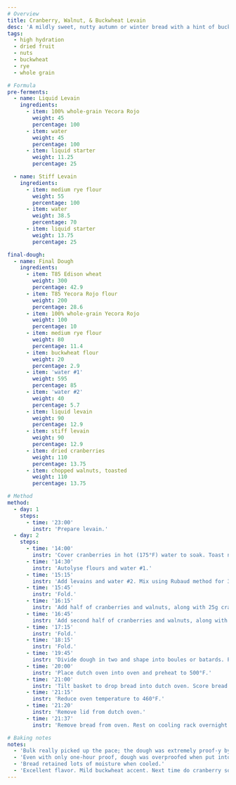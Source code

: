 ```yaml
---
# Overview
title: Cranberry, Walnut, & Buckwheat Levain
desc: 'A mildly sweet, nutty autumn or winter bread with a hint of buckwheat. This formula utilizes both a stiff rye levain and a liquid 100% whole wheat levain for increased complexity. Soaked cranberries, with the soaking liquid incorporated, also increases flavor, while also preventing burning in the berries.'
tags:
  - high hydration
  - dried fruit
  - nuts
  - buckwheat
  - rye
  - whole grain

# Formula
pre-ferments:
  - name: Liquid Levain
    ingredients:
      - item: 100% whole-grain Yecora Rojo
        weight: 45
        percentage: 100
      - item: water
        weight: 45
        percentage: 100
      - item: liquid starter
        weight: 11.25
        percentage: 25

  - name: Stiff Levain
    ingredients:
      - item: medium rye flour
        weight: 55
        percentage: 100
      - item: water
        weight: 38.5
        percentage: 70
      - item: liquid starter
        weight: 13.75
        percentage: 25

final-dough:
  - name: Final Dough
    ingredients:
      - item: T85 Edison wheat
        weight: 300
        percentage: 42.9
      - item: T85 Yecora Rojo flour
        weight: 200
        percentage: 28.6
      - item: 100% whole-grain Yecora Rojo
        weight: 100
        percentage: 10
      - item: medium rye flour
        weight: 80
        percentage: 11.4
      - item: buckwheat flour
        weight: 20
        percentage: 2.9
      - item: 'water #1'
        weight: 595
        percentage: 85
      - item: 'water #2'
        weight: 40
        percentage: 5.7
      - item: liquid levain
        weight: 90
        percentage: 12.9
      - item: stiff levain
        weight: 90
        percentage: 12.9
      - item: dried cranberries
        weight: 110
        percentage: 13.75
      - item: chopped walnuts, toasted
        weight: 110
        percentage: 13.75

# Method
method:
  - day: 1
    steps:
      - time: '23:00'
        instr: 'Prepare levain.'
  - day: 2
    steps:
      - time: '14:00'
        instr: 'Cover cranberries in hot (175°F) water to soak. Toast nuts in a 350° oven for 20 minutes.'
      - time: '14:30'
        instr: 'Autolyse flours and water #1.'
      - time: '15:15'
        instr: 'Add levains and water #2. Mix using Rubaud method for 3 minutes.'
      - time: '15:45'
        instr: 'Fold.'
      - time: '16:15'
        instr: 'Add half of cranberries and walnuts, along with 25g cranberry soaking liquid. Fold to incorporate.'
      - time: '16:45'
        instr: 'Add second half of cranberries and walnuts, along with 25g cranberry soaking liquid. Fold to incorporate.'
      - time: '17:15'
        instr: 'Fold.'
      - time: '18:15'
        instr: 'Fold.'
      - time: '19:45'
        instr: 'Divide dough in two and shape into boules or batards. Place into floured, lined baskets. Move to fridge immediately.'
      - time: '20:00'
        instr: 'Place dutch oven into oven and preheat to 500°F.'
      - time: '21:00'
        instr: 'Tilt basket to drop bread into dutch oven. Score bread and place in oven.'
      - time: '21:15'
        instr: 'Reduce oven temperature to 460°F.'
      - time: '21:20'
        instr: 'Remove lid from dutch oven.'
      - time: '21:37'
        instr: 'Remove bread from oven. Rest on cooling rack overnight.'

# Baking notes
notes:
  - 'Bulk really picked up the pace; the dough was extremely proof-y by the time of shaping. Decrease proof time (3–3.5 hours?) to accommodate higher levain percentage and sugars from berries.'
  - 'Even with only one-hour proof, dough was overproofed when put into oven. Mild pooling, limited oven spring.'
  - 'Bread retained lots of moisture when cooled.'
  - 'Excellent flavor. Mild buckwheat accent. Next time do cranberry soaker sooner and incorporate more of liquid.'
---
```

